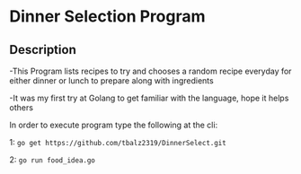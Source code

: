 # Dinner Selection Program

## Description

-This Program lists recipes to try and chooses a random recipe everyday for either dinner or lunch to prepare along with ingredients
 
 -It was my first try at Golang to get familiar with the language, hope it helps others
 
 In order to execute program type the following at the cli:
 
 1: ```go get https://github.com/tbalz2319/DinnerSelect.git```
 
 2:  ```go run food_idea.go```
